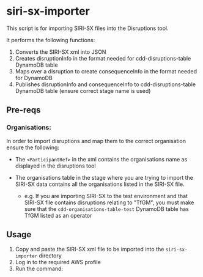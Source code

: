 # siri-sx-importer

This script is for importing SIRI-SX files into the Disruptions tool.

It performs the following functions:
1. Converts the SIRI-SX xml into JSON
2. Creates disruptionInfo in the format needed for cdd-disruptions-table DynamoDB table
3. Maps over a disruption to create consequenceInfo in the format needed for DynamoDB
4. Publishes disruptionInfo and consequenceInfo to cdd-disruptions-table DynamoDB table (ensure correct stage name is used)

## Pre-reqs
 
### Organisations:
In order to import disruptions and map them to the correct organisation ensure the following:
- The ```<ParticipantRef>``` in the xml contains the organisations name as displayed in the disruptions tool


- The organisations table in the stage where you are trying to import the SIRI-SX data contains all the organisations listed in the SIRI-SX file.
  - e.g. If you are importing SIRI-SX to the test environment and that SIRI-SX file contains disruptions relating to "TfGM", you must make sure that the ```cdd-organisations-table-test``` DynamoDB table has TfGM listed as an operator

## Usage

<!-- usage -->

1. Copy and paste the SIRI-SX xml file to be imported into the ```siri-sx-importer``` directory
2. Log in to the required AWS profile
3. Run the command:



